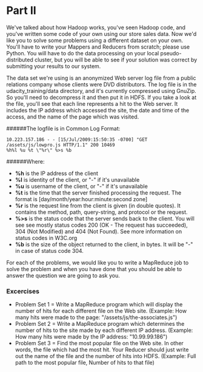 # Part II

We've talked about how Hadoop works, you've seen Hadoop code, and you've written some code of your own using our store sales data. Now we'd like you to solve some problems using a different dataset on your own. You'll have to write your Mappers and Reducers from scratch; please use Python. You will have to do the data processing on your local pseudo-distributed cluster, but you will be able to see if your solution was correct by submitting your results to our system.

The data set we're using is an anonymized Web server log file from a public relations company whose clients were DVD distributors. The log file is in the udacity_training/data directory, and it's currently compressed using GnuZip. So you'll need to decompress it and then put it in HDFS. If you take a look at the file, you'll see that each line represents a hit to the Web server. It includes the IP address which accessed the site, the date and time of the access, and the name of the page which was visited.

######The logfile is in Common Log Format:

    10.223.157.186 - - [15/Jul/2009:15:50:35 -0700] "GET /assets/js/lowpro.js HTTP/1.1" 200 10469
    %h%l %u %t \"%r\" %>s %b
    
    


######Where:
* **%h** is the IP address of the client
* **%l** is identity of the client, or "-" if it's unavailable
* **%u** is username of the client, or "-" if it's unavailable
* **%t** is the time that the server finished processing the request. The format is [day/month/year:hour:minute:second zone]
* **%r** is the request line from the client is given (in double quotes). It contains the method, path, query-string, and protocol or the request.
* **%>s** is the status code that the server sends back to the client. You will see see mostly status codes 200 (OK - The request has succeeded), 304 (Not Modified) and 404 (Not Found). See more information on status codes in W3C.org
* **%b** is the size of the object returned to the client, in bytes. It will be "-" in case of status code 304.
 

For each of the problems, we would like you to write a MapReduce job to solve the problem and when you have done that you should be able to answer the question we are going to ask you.



### Excercises
* Problem Set 1 = Write a MapReduce program which will display the number of hits for each different file on the Web site.
                  (Example: How many hits were made to the page: "/assets/js/the-associates.js")
* Problem Set 2 = Write a MapReduce program which determines the number of hits to the site made by each different IP address.
                  (Example: How many hits were made by the IP address: "10.99.99.186")
* Problem Set 3 = Find the most popular file on the Web site. In other words, the file which had the most hit. Your Reducer                       should just write out the name of the file and the number of hits into HDFS.
                  (Example: Full path to the most popular file, Number of hits to that file)



